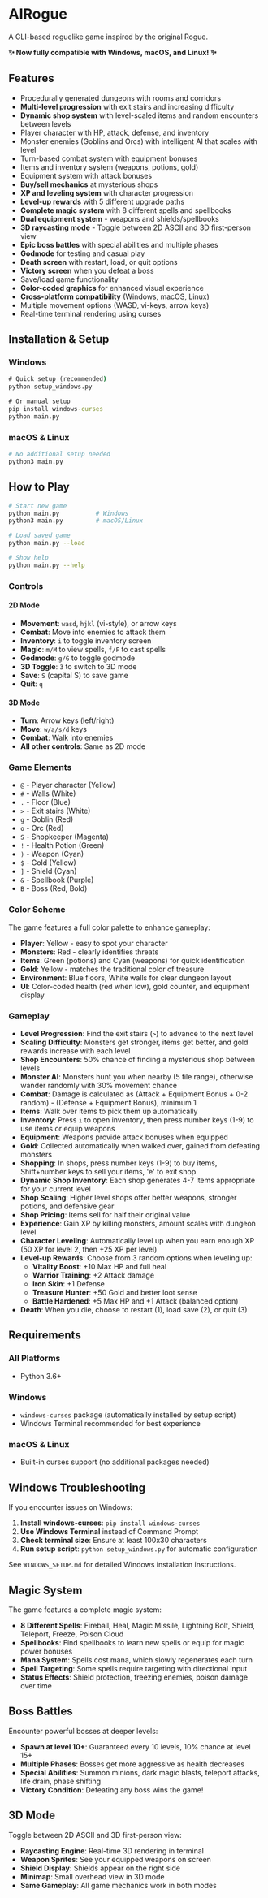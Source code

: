 # AIRogue

A CLI-based roguelike game inspired by the original Rogue.

**✨ Now fully compatible with Windows, macOS, and Linux! ✨**

## Features

- Procedurally generated dungeons with rooms and corridors
- **Multi-level progression** with exit stairs and increasing difficulty
- **Dynamic shop system** with level-scaled items and random encounters between levels
- Player character with HP, attack, defense, and inventory
- Monster enemies (Goblins and Orcs) with intelligent AI that scales with level
- Turn-based combat system with equipment bonuses
- Items and inventory system (weapons, potions, gold)
- Equipment system with attack bonuses
- **Buy/sell mechanics** at mysterious shops
- **XP and leveling system** with character progression
- **Level-up rewards** with 5 different upgrade paths
- **Complete magic system** with 8 different spells and spellbooks
- **Dual equipment system** - weapons and shields/spellbooks
- **3D raycasting mode** - Toggle between 2D ASCII and 3D first-person view
- **Epic boss battles** with special abilities and multiple phases
- **Godmode** for testing and casual play
- **Death screen** with restart, load, or quit options
- **Victory screen** when you defeat a boss
- Save/load game functionality
- **Color-coded graphics** for enhanced visual experience
- **Cross-platform compatibility** (Windows, macOS, Linux)
- Multiple movement options (WASD, vi-keys, arrow keys)
- Real-time terminal rendering using curses

## Installation & Setup

### Windows
```cmd
# Quick setup (recommended)
python setup_windows.py

# Or manual setup
pip install windows-curses
python main.py
```

### macOS & Linux
```bash
# No additional setup needed
python3 main.py
```

## How to Play

```bash
# Start new game
python main.py          # Windows
python3 main.py         # macOS/Linux

# Load saved game
python main.py --load

# Show help
python main.py --help
```

### Controls

#### 2D Mode
- **Movement**: `wasd`, `hjkl` (vi-style), or arrow keys
- **Combat**: Move into enemies to attack them
- **Inventory**: `i` to toggle inventory screen
- **Magic**: `m/M` to view spells, `f/F` to cast spells
- **Godmode**: `g/G` to toggle godmode
- **3D Toggle**: `3` to switch to 3D mode
- **Save**: `S` (capital S) to save game
- **Quit**: `q`

#### 3D Mode
- **Turn**: Arrow keys (left/right)
- **Move**: `w/a/s/d` keys
- **Combat**: Walk into enemies
- **All other controls**: Same as 2D mode

### Game Elements

- `@` - Player character (Yellow)
- `#` - Walls (White)
- `.` - Floor (Blue)
- `>` - Exit stairs (White)
- `g` - Goblin (Red)
- `o` - Orc (Red)
- `S` - Shopkeeper (Magenta)
- `!` - Health Potion (Green)
- `)` - Weapon (Cyan)
- `$` - Gold (Yellow)
- `]` - Shield (Cyan)
- `&` - Spellbook (Purple)
- `B` - Boss (Red, Bold)

### Color Scheme

The game features a full color palette to enhance gameplay:
- **Player**: Yellow - easy to spot your character
- **Monsters**: Red - clearly identifies threats
- **Items**: Green (potions) and Cyan (weapons) for quick identification
- **Gold**: Yellow - matches the traditional color of treasure
- **Environment**: Blue floors, White walls for clear dungeon layout
- **UI**: Color-coded health (red when low), gold counter, and equipment display

### Gameplay

- **Level Progression**: Find the exit stairs (`>`) to advance to the next level
- **Scaling Difficulty**: Monsters get stronger, items get better, and gold rewards increase with each level
- **Shop Encounters**: 50% chance of finding a mysterious shop between levels
- **Monster AI**: Monsters hunt you when nearby (5 tile range), otherwise wander randomly with 30% movement chance
- **Combat**: Damage is calculated as (Attack + Equipment Bonus + 0-2 random) - (Defense + Equipment Bonus), minimum 1
- **Items**: Walk over items to pick them up automatically
- **Inventory**: Press `i` to open inventory, then press number keys (1-9) to use items or equip weapons
- **Equipment**: Weapons provide attack bonuses when equipped
- **Gold**: Collected automatically when walked over, gained from defeating monsters
- **Shopping**: In shops, press number keys (1-9) to buy items, Shift+number keys to sell your items, 'e' to exit shop
- **Dynamic Shop Inventory**: Each shop generates 4-7 items appropriate for your current level
- **Shop Scaling**: Higher level shops offer better weapons, stronger potions, and defensive gear
- **Shop Pricing**: Items sell for half their original value
- **Experience**: Gain XP by killing monsters, amount scales with dungeon level
- **Character Leveling**: Automatically level up when you earn enough XP (50 XP for level 2, then +25 XP per level)
- **Level-up Rewards**: Choose from 3 random options when leveling up:
  - **Vitality Boost**: +10 Max HP and full heal
  - **Warrior Training**: +2 Attack damage
  - **Iron Skin**: +1 Defense
  - **Treasure Hunter**: +50 Gold and better loot sense
  - **Battle Hardened**: +5 Max HP and +1 Attack (balanced option)
- **Death**: When you die, choose to restart (1), load save (2), or quit (3)

## Requirements

### All Platforms
- Python 3.6+

### Windows
- `windows-curses` package (automatically installed by setup script)
- Windows Terminal recommended for best experience

### macOS & Linux
- Built-in curses support (no additional packages needed)

## Windows Troubleshooting

If you encounter issues on Windows:

1. **Install windows-curses**: `pip install windows-curses`
2. **Use Windows Terminal** instead of Command Prompt
3. **Check terminal size**: Ensure at least 100x30 characters
4. **Run setup script**: `python setup_windows.py` for automatic configuration

See `WINDOWS_SETUP.md` for detailed Windows installation instructions.

## Magic System

The game features a complete magic system:

- **8 Different Spells**: Fireball, Heal, Magic Missile, Lightning Bolt, Shield, Teleport, Freeze, Poison Cloud
- **Spellbooks**: Find spellbooks to learn new spells or equip for magic power bonuses
- **Mana System**: Spells cost mana, which slowly regenerates each turn
- **Spell Targeting**: Some spells require targeting with directional input
- **Status Effects**: Shield protection, freezing enemies, poison damage over time

## Boss Battles

Encounter powerful bosses at deeper levels:

- **Spawn at level 10+**: Guaranteed every 10 levels, 10% chance at level 15+
- **Multiple Phases**: Bosses get more aggressive as health decreases
- **Special Abilities**: Summon minions, dark magic blasts, teleport attacks, life drain, phase shifting
- **Victory Condition**: Defeating any boss wins the game!

## 3D Mode

Toggle between 2D ASCII and 3D first-person view:

- **Raycasting Engine**: Real-time 3D rendering in terminal
- **Weapon Sprites**: See your equipped weapons on screen
- **Shield Display**: Shields appear on the right side
- **Minimap**: Small overhead view in 3D mode
- **Same Gameplay**: All game mechanics work in both modes